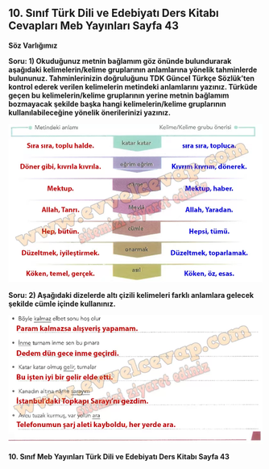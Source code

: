 ## 10. Sınıf Türk Dili ve Edebiyatı Ders Kitabı Cevapları Meb Yayınları Sayfa 43

**Söz Varlığımız**

**Soru: 1) Okuduğunuz metnin bağlamım göz önünde bulundurarak aşağıdaki kelimelerin/kelime gruplarının anlamlarına yönelik tahminlerde bulununuz. Tahminlerinizin doğruluğunu TDK Güncel Türkçe Sözlük’ten kontrol ederek verilen kelimelerin metindeki anlamlarını yazınız. Türküde geçen bu kelimelerin/kelime gruplarının yerine metnin bağlamım bozmayacak şekilde başka hangi kelimelerin/kelime gruplarının kullanılabileceğine yönelik önerilerinizi yazınız.**

![](./image1.webp)

**Soru: 2) Aşağıdaki dizelerde altı çizili kelimeleri farklı anlamlara gelecek şekilde cümle içinde kullanınız.**

![](./image2.webp)

**10. Sınıf Meb Yayınları Türk Dili ve Edebiyatı Ders Kitabı Sayfa 43**